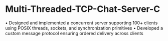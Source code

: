 # Multi-Threaded-TCP-Chat-Server-C
• Designed and implemented a concurrent server supporting 100+ clients using POSIX threads, sockets, and synchronization primitives 
• Developed a custom message protocol ensuring ordered delivery across clients
